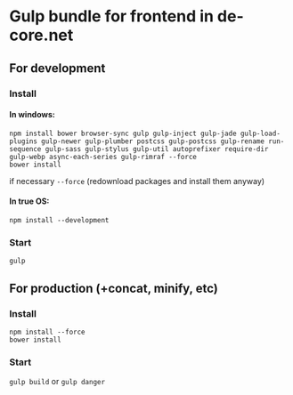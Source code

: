 # Gulp bundle for frontend in de-core.net

## For development
### Install
#### In windows:
```
npm install bower browser-sync gulp gulp-inject gulp-jade gulp-load-plugins gulp-newer gulp-plumber postcss gulp-postcss gulp-rename run-sequence gulp-sass gulp-stylus gulp-util autoprefixer require-dir gulp-webp async-each-series gulp-rimraf --force
bower install
```
if necessary ```--force``` (redownload packages and install them anyway)

#### In true OS:
```
npm install --development
```
### Start
```gulp```

## For production (+concat, minify, etc)
### Install
```
npm install --force
bower install
```
### Start
```gulp build``` or ```gulp danger```